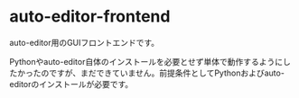 # auto-editor-frontend

auto-editor用のGUIフロントエンドです。

Pythonやauto-editor自体のインストールを必要とせず単体で動作するようにしたかったのですが、まだできていません。前提条件としてPythonおよびauto-editorのインストールが必要です。